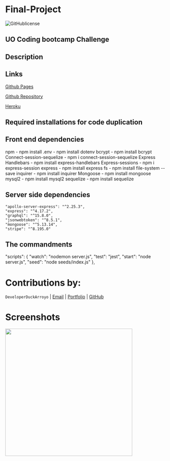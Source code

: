 # Final-Project

![GitHublicense](https://img.shields.io/npm/l/express?style=for-the-badge)

## UO Coding bootcamp Challenge

## Description

## Links

[Github Pages]()

[Github Repository]()

[Heroku]()

## Required installations for code duplication

## Front end dependencies

npm - npm install
.env - npm install dotenv
bcrypt - npm install bcrypt
Connect-session-sequelize - npm i connect-session-sequelize
Express Handlebars - npm install express-handlebars
Express-sessions - npm i express-session
express - npm install express
fs - npm install file-system --save
inquirer - npm install inquirer
Mongoose - npm install mongoose
mysql2 - npm install mysql2
sequelize - npm install sequelize

## Server side dependencies
```
"apollo-server-express": "^2.25.3",
"express": "^4.17.2",
"graphql": "^15.8.0",
"jsonwebtoken": "^8.5.1",
"mongoose": "^5.13.14",
"stripe": "^8.195.0"
```

## The commandments

"scripts": {
"watch": "nodemon server.js",
"test": "jest",
"start": "node server.js",
"seed": "node seeds/index.js"
},

# Contributions by:

`DeveloperDuckArroyo` |
[Email](mailto:DeveloperDuckArroyo@gmail.com) |
[Portfolio](https://duckarroyo.github.io/portfolio/) |
[GitHub](https://github.com/DuckArroyo)

# Screenshots

<img src="./.png" style="width: 400px">
